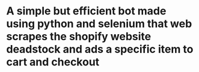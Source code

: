 # A simple but efficient  bot made using python and selenium that web scrapes the shopify website deadstock and ads a specific item to cart and checkout 
